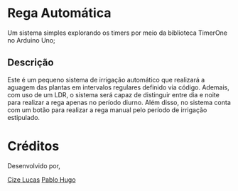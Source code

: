 # Rega Automática

Um sistema simples explorando os timers por meio da biblioteca TimerOne no Arduino Uno; 

## Descrição

Este é um pequeno sistema de irrigação automático que realizará a aguagem das plantas em intervalos regulares definido via código. Ademais, com uso de um LDR, o sistema será capaz de distinguir entre dia e noite para realizar a rega apenas no período diurno. Além disso, no sistema conta com um botão para realizar a rega manual pelo período de irrigação estipulado.

# Créditos

Desenvolvido por, 

[Cize Lucas](https://github.com/CizeLucas)
[Pablo Hugo](https://github.com/pab-h)